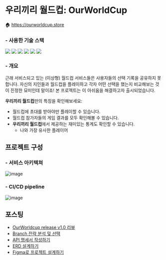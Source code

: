 # 우리끼리 월드컵: OurWorldCup
🏠 https://ourworldcup.store
### - 사용한 기술 스택
<a href="https://www.java.com/ko/"><img src="https://img.shields.io/badge/Java-F58219?style=flat-square&logo=Java&logoColor=white"/></a>
<a href="https://spring.io/projects/spring-boot"><img src="https://img.shields.io/badge/SpringBoot-6AAE3D?style=flat-square&logo=SpringBoot&logoColor=white"/></a> 
<a href="https://spring.io/projects/spring-data-jpa"><img src="https://img.shields.io/badge/Spring Data JPA-6AAE3D?style=flat-square&logo=&logoColor=white"/></a>
<a href="https://www.mysql.com/"><img src="https://img.shields.io/badge/MySQL-4479A1?style=flat-square&logo=MySQL&logoColor=white"/></a>
<a href="https://gradle.org/"><img src="https://img.shields.io/badge/Gradle-02303A?style=flat-square&logo=Gradle&logoColor=white"/></a>
<a href="https://aws.amazon.com/ko/?nc2=h_lg"><img src="https://img.shields.io/badge/AWS-F89501?style=flat-square&logo=Amazon AWS&logoColor=white"/></a>

### - 개요
근래 서비스되고 있는 (이상형) 월드컵 서비스들은 사용자들의 선택 기록을 공유하지 못합니다. 자신의 지인들과 월드컵을 플레이하고 각자 어떤 선택을 했는지 비교해보는 것이 진정한 묘미인데 말이죠! 
본 프로젝트는 이 아쉬움을 해결하고자 출시되었습니다.

**우리끼리 월드컵**만의 특징을 확인해보세요:
- 월드컵에 초대를 받아야만 플레이할 수 있습니다.
- 월드컵 참가자들의 게임 결과를 모두 확인해볼 수 있습니다.
- **우리끼리 월드컵**에서 제공하는 재미있는 통계도 확인할 수 있습니다.
  - 나와 가장 유사한 플레이어
 
## 프로젝트 구성
### - 서비스 아키텍쳐
![image](https://github.com/dbwp031/OurWorldCup/assets/65337423/d3714011-9b0b-4fcb-bcb5-54e0e8b8b3fa)
### - CI/CD pipeline
![image](https://github.com/dbwp031/OurWorldCup/assets/65337423/56c49c74-80d6-495e-819d-32654e0715ed)

## 포스팅
- [OurWorldcup release v1.0 리뷰](https://dbwp031.tistory.com/78)
- [Branch 전략 분석 및 선택](https://dbwp031.tistory.com/65)
- [API 명세서 작성하기](https://dbwp031.tistory.com/64)
- [ERD 설계하기](https://dbwp031.tistory.com/63)
- [Figma로 프로젝트 설계하기](https://dbwp031.tistory.com/62)
